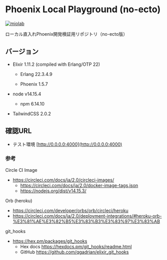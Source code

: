 # Phoenix Local Playground (no-ecto)

[![miolab](https://circleci.com/gh/miolab/phoenix_local_playground_no_ecto.svg?style=svg)](https://github.com/miolab/phoenix_local_playground_no_ecto)

ローカル直入れPhoenix開発検証用リポジトリ（no-ecto版）

## バージョン

- Elixir 1.11.2 (compiled with Erlang/OTP 22)

  - Erlang 22.3.4.9

  - Phoenix 1.5.7

- node v14.15.4

  - npm 6.14.10

- TailwindCSS 2.0.2

## 確認URL

- テスト環境 [http://0.0.0.0:4000](http://0.0.0.0:4000)

### 参考

Circle CI Image
- https://circleci.com/docs/ja/2.0/circleci-images/
  - https://circleci.com/docs/ja/2.0/docker-image-tags.json
  - https://nodejs.org/dist/v14.15.3/

Orb (heroku)
- https://circleci.com/developer/orbs/orb/circleci/heroku
- https://circleci.com/docs/ja/2.0/deployment-integrations/#heroku-orb-%E3%81%AE%E3%82%B5%E3%83%B3%E3%83%97%E3%83%AB

git_hooks
- https://hex.pm/packages/git_hooks
  - Hex docs https://hexdocs.pm/git_hooks/readme.html
  - GitHub https://github.com/qgadrian/elixir_git_hooks
